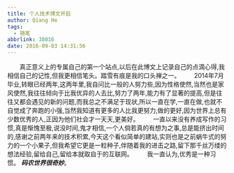 ```yaml
---
title: 个人技术博文开启
author: Qiang He
tags:
  - 随笔
abbrlink: 38016
date: 2016-09-03 14:31:56
---
```

&emsp;&emsp;真正意义上的专属自己的第一个站点,以后在此博文上记录自己的点滴心得,我相信自己的记性,但我更相信笔头。踏雪有痕是我的口头禅之一。
&emsp;&emsp;2014年7月毕业,转眼已经两年,这两年里,我自问比一般的人努力些,因为性格使然,当然也是家风使然,我往往倾向于比我优异的人去比,努力了两年,能力有了显著的提高,但是往往又都会遇见的新的问题,而我总之不满足于现状,所以一直在学,一直在做,也就不自觉成了奔跑的小强,当然我知道有更多的人比我更努力,做的更好,因为世界上总有少数优秀的人,正因为他们社会才一天天,更美好。
&emsp;&emsp;一直以来没有养成写作的习惯,真是惭愧至极,说没时间,鬼才相信,一个人倘若真的有想为之事,总是能挤出时间的,感谢之前两年来的技术积累,今天这个看似简单的建站,实则也是之前蜗牛式的努力的一个小果子,但我希望它更是一粒种子,伴随着我的进击之路,留下那千丝万缕的想法经验,留给自己,留给本就取自于的互联网。
&emsp;&emsp;我一直认为,优秀是一种习惯。
**_码农世界很奇妙_**。